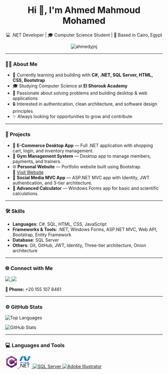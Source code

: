 <h1 align="center">Hi 👋, I'm Ahmed Mahmoud Mohamed</h1>
<p align="center">
  💻 .NET Developer | 🎓 Computer Science Student | 📍 Based in Cairo, Egypt
</p>

<p align="center">
  <img src="https://komarev.com/ghpvc/?username=ahmedyjnj&label=Profile%20views&color=0e75b6&style=flat" alt="ahmedyjnj" />
</p>

---

### 👨‍💻 About Me

- 💼 Currently learning and building with **C#, .NET, SQL Server, HTML, CSS, Bootstrap**
- 🎓 Studying Computer Science at **El Shorouk Academy**
- 🧠 Passionate about solving problems and building desktop & web applications
- 🔒 Interested in authentication, clean architecture, and software design principles
- ✨ Always looking for opportunities to grow and contribute

---

### 🚀 Projects

- 🛒 **E-Commerce Desktop App** — Full .NET application with shopping cart, login, and inventory management.
- 💪 **Gym Management System** — Desktop app to manage members, payments, and trainers.
- 🌐 **Personal Website** — Portfolio website built using Bootstrap.  
  🔗 [Visit Website](https://ahmedyjnj.github.io/simple-personal-page/person.html)
- 👥 **Social Media MVC App** — ASP.NET MVC app with Identity, JWT authentication, and 3-tier architecture.
- 🧮 **Advanced Calculator** — Windows Forms app for basic and scientific calculations.

---

### 🛠️ Skills

- **Languages**: C#, SQL, HTML, CSS, JavaScript  
- **Frameworks & Tools**: .NET, Windows Forms, ASP.NET MVC, Web API, Bootstrap, Entity Framework  
- **Database**: SQL Server  
- **Others**: Git, GitHub, JWT, Identity, Three-tier architecture, Onion architecture

---

### 🌐 Connect with Me

<p align="left">
  <a href="mailto:ahmedkok8h@gmail.com">
    <img src="https://img.shields.io/badge/Email-ahmedkok8h@gmail.com-D14836?style=for-the-badge&logo=gmail&logoColor=white" />
  </a>
  <a href="https://www.linkedin.com/in/ahmed-mahmoud-b44a00225" target="_blank">
    <img src="https://img.shields.io/badge/LinkedIn-ahmed--mahmoud--b44a00225-0077B5?style=for-the-badge&logo=linkedin&logoColor=white" />
  </a>
</p>

**📱 Phone:** +20 155 107 8461  


---

### ⚙️ GitHub Stats

<p align="left">
  <img src="https://github-readme-stats.vercel.app/api/top-langs/?username=ahmedyjnj&layout=compact&theme=default" alt="Top Languages" />
</p>

<p align="left">
  <img src="https://github-readme-stats.vercel.app/api?username=ahmedyjnj&show_icons=true&theme=default" alt="GitHub Stats" />
</p>

---

### 💻 Languages and Tools

<p align="left">
  <a href="https://www.w3schools.com/cs/" target="_blank" rel="noreferrer">
    <img src="https://raw.githubusercontent.com/devicons/devicon/master/icons/csharp/csharp-original.svg" alt="C#" width="40" height="40"/>
  </a>
  <a href="https://dotnet.microsoft.com/" target="_blank" rel="noreferrer">
    <img src="https://raw.githubusercontent.com/devicons/devicon/master/icons/dot-net/dot-net-original-wordmark.svg" alt=".NET" width="40" height="40"/>
  </a>
  <a href="https://www.microsoft.com/en-us/sql-server" target="_blank" rel="noreferrer">
    <img src="https://www.svgrepo.com/show/303229/microsoft-sql-server-logo.svg" alt="SQL Server" width="40" height="40"/>
  </a>
  <a href="https://www.adobe.com/in/products/illustrator.html" target="_blank" rel="noreferrer">
    <img src="https://www.vectorlogo.zone/logos/adobe_illustrator/adobe_illustrator-icon.svg" alt="Adobe Illustrator" width="40" height="40"/>
  </a>
</p>
